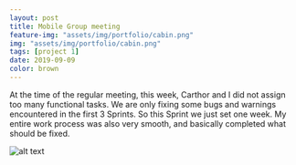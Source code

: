 ```yaml
---
layout: post
title: Mobile Group meeting
feature-img: "assets/img/portfolio/cabin.png"
img: "assets/img/portfolio/cabin.png"
tags: [project 1]
date: 2019-09-09
color: brown
---
```


At the time of the regular meeting, this week, Carthor and I did not assign too many functional tasks. We are only fixing some bugs and warnings encountered in the first 3 Sprints. 
So this Sprint we just set one week. My entire work process was also very smooth, and basically completed what should be fixed.


![alt text](https://github.com/aemooooon/app/blob/master/assets/img/p/027.png?raw=true "Mobile Group meeting")